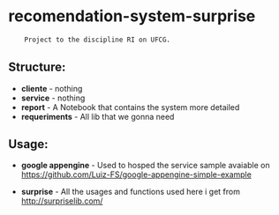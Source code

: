 # recomendation-system-surprise

```sh
	Project to the discipline RI on UFCG.	
```

## Structure:

- **cliente** - nothing
- **service** - nothing
- **report** - A Notebook that contains the system more detailed
- **requeriments** - All lib that we gonna need

## Usage:
- **google appengine** -  Used to hosped the service
		sample avaiable on https://github.com/Luiz-FS/google-appengine-simple-example

- **surprise** - All the usages and functions used here i get from http://surpriselib.com/
